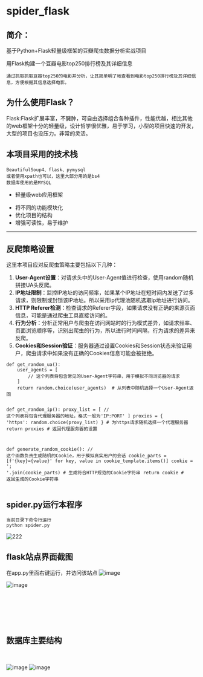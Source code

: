 <h1>spider_flask</h1>
<h2>简介：</h2>
<p>基于Python+Flask轻量级框架的豆瓣爬虫数据分析实战项目</p>
<p>用Flask构建一个豆瓣电影top250排行榜及其详细信息</p>
<p><code>通过抓取抓取豆瓣top250的电影并分析，让其简单明了地查看到电影top250排行榜及其详细信息，方便根据其信息选择电影。</code></p>
<h2>为什么使用Flask？</h2>
<p>Flask:Flask扩展丰富，不臃肿，可自由选择组合各种插件，性能优越，相比其他的web框架十分的轻量级，设计哲学很优雅，易于学习，小型的项目快速的开发，大型的项目也没压力。非常的灵活。</p>
<h2>本项目采用的技术栈</h2>
<pre><code>BeautifulSoup4、flask、pymysql
或者使用xpath也可以，这里大部分用的是bs4
数据库使用的是MYSQL
</code></pre>
<ul>
<li>轻量级web应用框架</li>

</ul>
<ul>
<li>将不同的功能模块化</li>
<li>优化项目的结构</li>
<li>增强可读性，易于维护</li>

</ul>
<hr />
<h2>反爬策略设置</h2>
<p>这里本项目应对反爬虫策略主要包括以下几种：</p>
<ol>
<li><strong>User-Agent设置</strong>：对请求头中的User-Agent值进行检查，使用random随机拼接UA头反爬。</li>
<li><strong>IP地址限制</strong>：监控IP地址的访问频率，如果某个IP地址在短时间内发送了过多请求，则限制或封锁该IP地址。所以采用ip代理池随机选取ip地址进行访问。</li>
<li><strong>HTTP Referer检测</strong>：检查请求的Referer字段，如果请求没有正确的来源页面信息，可能是通过爬虫工具直接访问的。</li>
<li><strong>行为分析</strong>：分析正常用户与爬虫在访问网站时的行为模式差异，如请求频率、页面浏览顺序等，识别出爬虫的行为，所以进行时间间隔，行为请求的差异来反爬。</li>
<li><strong>Cookies和Session验证</strong>：服务器通过设置Cookies和Session状态来验证用户，爬虫请求中如果没有正确的Cookies信息可能会被拒绝。</li>

</ol>
<pre><code class='language-python' lang='python'>def get_random_ua():
    user_agents = [
        // 这个列表将包含常见的User-Agent字符串，用于模拟不同浏览器的请求
    ]
    return random.choice(user_agents)  # 从列表中随机选择一个User-Agent返回

def get_random_ip():
    proxy_list = [
        // 这个列表将包含代理服务器的地址，格式一般为&#39;IP:PORT&#39;
    ]
    proxies = { &#39;https&#39;: random.choice(proxy_list) }  # 为https请求随机选择一个代理服务器
    return proxies  # 返回代理服务器的设置

def generate_random_cookie():
    // 这个函数负责生成随机的Cookie，用于模拟真实用户的会话
    cookie_parts = [f&#39;{key}={value}&#39; for key, value in cookie_template.items()]
    cookie = &#39;; &#39;.join(cookie_parts)  # 生成符合HTTP规范的Cookie字符串
    return cookie  # 返回生成的Cookie字符串
</code></pre>
<h2>spider.py运行本程序</h2>
<pre><code>当前目录下命令行运行
python spider.py
</code></pre>

![222](https://github.com/xuyuanyyds/spider_flask/assets/95127717/0ff54152-616e-4a8e-81e8-513bcf99f57a)



<h2>flask站点界面截图</h2>

在app.py里面右键运行，并访问该站点
![image](https://github.com/xuyuanyyds/spider_flask/assets/95127717/c3dc6c49-b3f9-4d0d-8378-3ed5a23cf7d6)

![image](https://github.com/xuyuanyyds/spider_flask/assets/95127717/f6ed2fe2-5fe6-43b4-a63a-41e7cdc19af1)

<p>&nbsp;</p>
<p>&nbsp;</p>
<p>&nbsp;</p>
<h2>数据库主要结构</h2>
<p>&nbsp;</p>


![image](https://github.com/xuyuanyyds/spider_flask/assets/95127717/eac43eb7-cb93-4200-931c-1416b10d4546)
![image](https://github.com/xuyuanyyds/spider_flask/assets/95127717/7e01e398-3768-4e57-a89d-2dcabae127f7)


